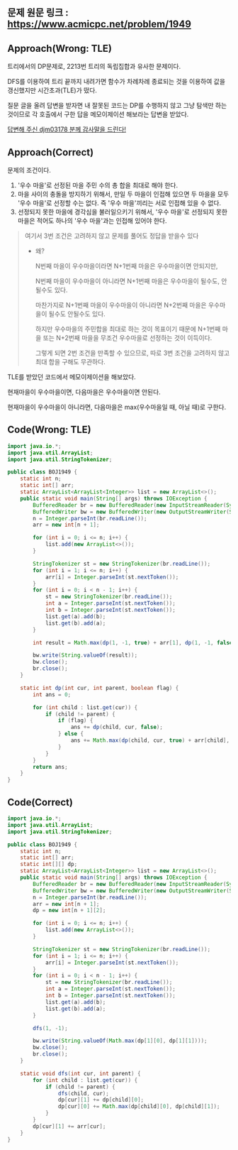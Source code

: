 ## 문제 원문 링크 : https://www.acmicpc.net/problem/1949

## Approach(Wrong: TLE)

트리에서의 DP문제로, 2213번 트리의 독립집합과 유사한 문제이다.

DFS를 이용하여 트리 끝까지 내려가면 함수가 차례차례 종료되는 것을 이용하여 값을 갱신했지만 시간초과(TLE)가 떴다.

질문 글을 올려 답변을 받자면 내 잘못된 코드는 DP를 수행하지 않고 그냥 탐색만 하는 것이므로 각 호출에서 구한 답을 메모이제이션 해보라는 답변을 받았다.

<u>답변해 주신 djm03178 분께 감사말을 드린다!</u>

## Approach(Correct)

문제의 조건이다.

1. '우수 마을'로 선정된 마을 주민 수의 총 합을 최대로 해야 한다.
2. 마을 사이의 충돌을 방지하기 위해서, 만일 두 마을이 인접해 있으면 두 마을을 모두 '우수 마을'로 선정할 수는 없다. 즉 '우수 마을'끼리는 서로 인접해 있을 수 없다.
3. 선정되지 못한 마을에 경각심을 불러일으키기 위해서, '우수 마을'로 선정되지 못한 마을은 적어도 하나의 '우수 마을'과는 인접해 있어야 한다.

> 여기서 3번 조건은 고려하지 않고 문제를 풀어도 정답을 받을수 있다
>
> - 왜?
>
>   N번째 마을이 우수마을이라면 N+1번째 마을은 우수마을이면 안되지만,
>
>   N번째 마을이 우수마을이 아니라면 N+1번째 마을은 우수마을이 될수도, 안될수도 있다.
>
>   마찬가지로 N+1번째 마을이 우수마을이 아니라면 N+2번째 마을은 우수마을이 될수도 안될수도 있다.
>
>   하지만 우수마을의 주민합을 최대로 하는 것이 목표이기 때문에 N+1번째 마을 또는 N+2번째 마을을 무조건 우수마을로 선정하는 것이 이득이다.
>
>   그렇게 되면 2번 조건을 만족할 수 있으므로, 따로 3번 조건을 고려하지 않고 최대 합을 구해도 무관하다.

TLE를 받았던 코드에서 메모이제이션을 해보았다.

현재마을이 우수마을이면, 다음마을은 우수마을이면 안된다.

현재마을이 우수마을이 아니라면, 다음마을은  max(우수마을일 때, 아닐 때)로 구한다.

## Code(Wrong: TLE)

```java
import java.io.*;
import java.util.ArrayList;
import java.util.StringTokenizer;

public class BOJ1949 {
    static int n;
    static int[] arr;
    static ArrayList<ArrayList<Integer>> list = new ArrayList<>();
    public static void main(String[] args) throws IOException {
        BufferedReader br = new BufferedReader(new InputStreamReader(System.in));
        BufferedWriter bw = new BufferedWriter(new OutputStreamWriter(System.out));
        n = Integer.parseInt(br.readLine());
        arr = new int[n + 1];

        for (int i = 0; i <= n; i++) {
            list.add(new ArrayList<>());
        }

        StringTokenizer st = new StringTokenizer(br.readLine());
        for (int i = 1; i <= n; i++) {
            arr[i] = Integer.parseInt(st.nextToken());
        }
        for (int i = 0; i < n - 1; i++) {
            st = new StringTokenizer(br.readLine());
            int a = Integer.parseInt(st.nextToken());
            int b = Integer.parseInt(st.nextToken());
            list.get(a).add(b);
            list.get(b).add(a);
        }

        int result = Math.max(dp(1, -1, true) + arr[1], dp(1, -1, false));

        bw.write(String.valueOf(result));
        bw.close();
        br.close();
    }

    static int dp(int cur, int parent, boolean flag) {
        int ans = 0;

        for (int child : list.get(cur)) {
            if (child != parent) {
                if (flag) {
                    ans += dp(child, cur, false);
                } else {
                    ans += Math.max(dp(child, cur, true) + arr[child], dp(child, cur, false));
                }
            }
        }
        return ans;
    }
}
```

## Code(Correct)

```java
import java.io.*;
import java.util.ArrayList;
import java.util.StringTokenizer;

public class BOJ1949 {
    static int n;
    static int[] arr;
    static int[][] dp;
    static ArrayList<ArrayList<Integer>> list = new ArrayList<>();
    public static void main(String[] args) throws IOException {
        BufferedReader br = new BufferedReader(new InputStreamReader(System.in));
        BufferedWriter bw = new BufferedWriter(new OutputStreamWriter(System.out));
        n = Integer.parseInt(br.readLine());
        arr = new int[n + 1];
        dp = new int[n + 1][2];

        for (int i = 0; i <= n; i++) {
            list.add(new ArrayList<>());
        }

        StringTokenizer st = new StringTokenizer(br.readLine());
        for (int i = 1; i <= n; i++) {
            arr[i] = Integer.parseInt(st.nextToken());
        }
        for (int i = 0; i < n - 1; i++) {
            st = new StringTokenizer(br.readLine());
            int a = Integer.parseInt(st.nextToken());
            int b = Integer.parseInt(st.nextToken());
            list.get(a).add(b);
            list.get(b).add(a);
        }

        dfs(1, -1);

        bw.write(String.valueOf(Math.max(dp[1][0], dp[1][1])));
        bw.close();
        br.close();
    }

    static void dfs(int cur, int parent) {
        for (int child : list.get(cur)) {
            if (child != parent) {
                dfs(child, cur);
                dp[cur][1] += dp[child][0];
                dp[cur][0] += Math.max(dp[child][0], dp[child][1]);
            }
        }
        dp[cur][1] += arr[cur];
    }
}

```


